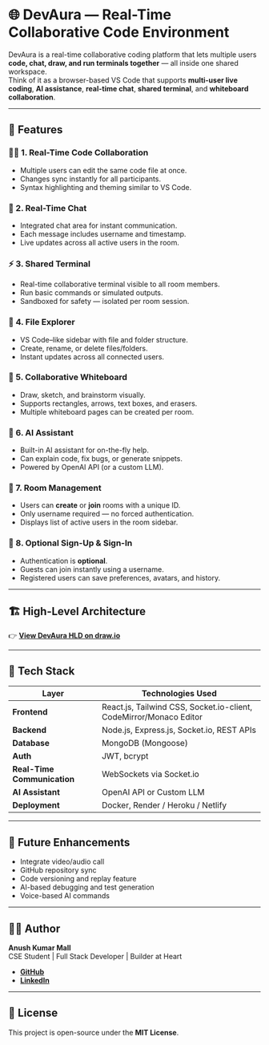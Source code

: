 # 🌐 DevAura — Real-Time Collaborative Code Environment

DevAura is a real-time collaborative coding platform that lets multiple users **code, chat, draw, and run terminals together** — all inside one shared workspace.  
Think of it as a browser-based VS Code that supports **multi-user live coding**, **AI assistance**, **real-time chat**, **shared terminal**, and **whiteboard collaboration**.

---

## 🚀 Features

### 🧑‍💻 1. Real-Time Code Collaboration
- Multiple users can edit the same code file at once.  
- Changes sync instantly for all participants.  
- Syntax highlighting and theming similar to VS Code.  

### 💬 2. Real-Time Chat
- Integrated chat area for instant communication.  
- Each message includes username and timestamp.  
- Live updates across all active users in the room.  

### ⚡ 3. Shared Terminal
- Real-time collaborative terminal visible to all room members.  
- Run basic commands or simulated outputs.  
- Sandboxed for safety — isolated per room session.  

### 🧾 4. File Explorer
- VS Code–like sidebar with file and folder structure.  
- Create, rename, or delete files/folders.  
- Instant updates across all connected users.  

### 🎨 5. Collaborative Whiteboard
- Draw, sketch, and brainstorm visually.  
- Supports rectangles, arrows, text boxes, and erasers.  
- Multiple whiteboard pages can be created per room.  

### 🧠 6. AI Assistant
- Built-in AI assistant for on-the-fly help.  
- Can explain code, fix bugs, or generate snippets.  
- Powered by OpenAI API (or a custom LLM).  

### 👥 7. Room Management
- Users can **create** or **join** rooms with a unique ID.  
- Only username required — no forced authentication.  
- Displays list of active users in the room sidebar.  

### 🔐 8. Optional Sign-Up & Sign-In
- Authentication is **optional**.  
- Guests can join instantly using a username.  
- Registered users can save preferences, avatars, and history.  

---

## 🏗️ High-Level Architecture

👉 [**View DevAura HLD on draw.io**](https://viewer.diagrams.net/?tags=%7B%7D&lightbox=1&target=blank&highlight=0000ff&edit=_blank&layers=1&nav=1&dark=1#R%3Cmxfile%3E%3Cdiagram%20name%3D%22Page-1%22%20id%3D%22qGfXf11IDUfxluAVkWh4%22%3E7Vtbd9o4EP41PLLHd5xHwNmmPZvTNiRNsy97hC3Ap8ZiZZnA%2FvodXWxjYRJooKQ%2BvCTSWBppRt98utKxh%2FPVB4oWs1sS4aRjGdGqYwcdy7JNx4F%2FXLKWEsu1fCmZ0jiSMrMSjOL%2FsBIaSprHEc5qBRkhCYsXdWFI0hSHrCZDlJLnerEJSeqtLtAUbwlGIUq2pY9xxGZS6rtGJb%2FB8XRWtGwa6sscFYWVIJuhiDxviOzrjj2khDCZmq%2BGOOHeK%2Fwi6%2F2542vZMYpTtk%2BFEfWzb%2B6Xr%2B739O9%2F%2BtbT6OHpqVu4eYmSXFncsbwEFA4WvM9srRzh%2FZvzjg7miE7jtGP3jcWqzHYZWYDIESKGV6yLknjKS4XQOUxBWmmA1FT9F%2B2MdcGEgEFNbfMP3UxApA8FzJ5ob1tzPwfXW8YI02Uc4kIteEZqrrcG4q0egGyhy2aU96nAZ9Gkudl6Q5fHhEaYdtWHfkYSPhwveOMQryd4wkq371b5Zn92uTP5eFrGA%2B8fx1gp%2BQh%2FPDSH8R%2Bk42whq%2Bn5VwZgy9nv1QufHu8r%2B3GWxYS74BalQANzLGzb31Sr1h1riSmLgXj6MnQCEVMDFUiBtHJAoNQkETQyiSG8AZdsDv8CE5LPs5jh0QKFXOMzEHLZDNeNVzuJwyzpCIgckzlmdA1FVIWe6coqisOdgtGeK0K0PFVmVidDRcSKhKel7oqnIKGo6hDaslpIW3eEzC%2B0ddyAHVKMGC5j9hOJecBKT7eGlfpARNPKLuNj0GIKvqco%2FMGNDlm85CP7kGGatcjAb0BCkQStnG7iCadrSpawEo7aOcPYRm2G8dyGGcYxGmYY52QzjN3CGeZDjjOu4Qvfm7x1fvldwOWadXD5zja4TK8BXLZ7Kmw5LcTWHUbc8Pt4zplrSJIEwSoCMbVEJlGeXNY0R5kgHvF4RMIfmJXLGpDc3Q9bNAcOKEFRiARZXS8BzlmLVzQ3KI0SGTRpmFPgtXDdzmne6%2F1R30peeXty8dXJ5nn37Fz8ZhANScThcx3FjNADyPZCrPVA5FNYlxUTmPDpaJ2GLaKa4V1QHWB95skxyg7cVLxvC%2Fs5I90MLas9%2F02cQVi0k1Fto762NS3H3d452U07J%2BtkjNo7O6Mef3W7sZ4V0Hrk4zkmiO4RO5c17R7XCzO0wLDIG%2FIQltd2In0PI98idrrNExZ3xZ0jkDFKl6hNJ1fDu4eAzysLLPd978S2MW0H2fcsS1s%2Bm1bDWYblNl3F2Ceje7%2BNdD9D1e66%2F%2FFygHGydfYtzjIEHZi%2BD644zhqUA%2BZrjkXwit19u%2BwbQlkRos%2FAXcre92BcW4jeNP19lvXuL13WF4prPK95FKeRWLxBLkxQlsVh3V%2BU5Cm%2Fw7IDA3J4FbPvPA2zmsw9qXI8Haw2igXrIpOCLRuVePZp81tVTeSKehHKZqJhrj5jlPwon3M55aDhaOstmDZkYC3JaYhfmg%2BVnxhAF7OXClrNINgY4qYRLmQUJ3Izstm7plFXLXwhsQh9hTG%2Fp1256cCRhqpam8%2FKNEVXVl2R29MUSUdsKRIgLM1%2BAy7NX4NLY09c1lBZgXQHLk8LRfu3gKLn1BHk68%2BG9oWid1VX1PP2gyJgA603ii14gWx3h129nfrLS0hIjcfFedOTp9%2BGf0%2BLc2tfnDtnpVxtVvf1S429KVd7LuHrryBOTbneBYqvXO2%2FDkX3rFDUEFQ9Wz8Ui66na9JRfSTS9R2%2Fucu7euZoz1b1Ciei6abT77fFxk%2Fi%2FGdi6p3Ehn%2FW2LCOFRumcfWaqnMFh2kbZ4mOpsPCS3QcFh29dswc%2BirGNPfcOR47OE4E9asGqB92CGe5Ow68bmBY4ftfeCl%2Bbhdg9f7780Tklv2cIkh13AESIy5e5qkD17C8yRRvRZbynQOWb0fcYOdJnhal%2FADw9cMwGTFDkoBuO0hJirmVcZJoouLQrTzs18%2Fm5nHE30jp0a9c%2FJbDNs%2FRHyWZ5RHGRkg5RkNM%2FcwPXCBb%2FeZPgq366aR9%2FT8%3D%3C%2Fdiagram%3E%3C%2Fmxfile%3E)

---

## 🧩 Tech Stack

| Layer | Technologies Used |
|-------|--------------------|
| **Frontend** | React.js, Tailwind CSS, Socket.io-client, CodeMirror/Monaco Editor |
| **Backend** | Node.js, Express.js, Socket.io, REST APIs |
| **Database** | MongoDB (Mongoose) |
| **Auth** | JWT, bcrypt |
| **Real-Time Communication** | WebSockets via Socket.io |
| **AI Assistant** | OpenAI API or Custom LLM |
| **Deployment** | Docker, Render / Heroku / Netlify |

---

## 🧠 Future Enhancements

- Integrate video/audio call  
- GitHub repository sync  
- Code versioning and replay feature  
- AI-based debugging and test generation  
- Voice-based AI commands  

---

## 👨‍💻 Author

**Anush Kumar Mall**  
CSE Student | Full Stack Developer | Builder at Heart  

- [**GitHub**](https://github.com/anush-kumar-mall)  
- [**LinkedIn**](https://www.linkedin.com/in/anush-kumar-mall?utm_source=share&utm_campaign=share_via&utm_content=profile&utm_medium=android_app)

---

## 📜 License

This project is open-source under the **MIT License**.
